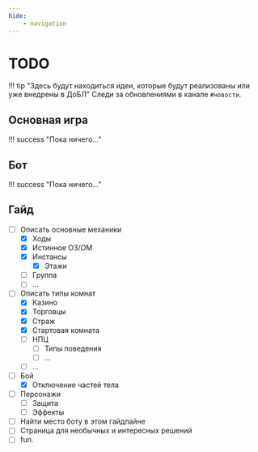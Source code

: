 ```yaml
---
hide:
    - navigation
---
```


# TODO

!!! tip "Здесь будут находиться идеи, которые будут реализованы или уже внедрены в ДоБЛ"
    Следи за обновлениями в канале `#новости`.

## Основная игра

!!! success "Пока ничего..."

## Бот

!!! success "Пока ничего..."

## Гайд

- [ ] Описать основные механики
    * [X] Ходы
    * [X] Истинное ОЗ/ОМ
    * [X] Инстансы
        + [X] Этажи
    * [ ] Группа
    * [ ] ...
- [ ] Описать типы комнат
    * [X] Казино
    * [X] Торговцы
    * [X] Страж
    * [X] Стартовая комната
    * [ ] НПЦ
        + [ ] Типы поведения
        + [ ] ...
    * [ ] ...
- [ ] Бой
    * [X] Отключение частей тела
- [ ] Персонажи
    * [ ] Защита
    * [ ] Эффекты
- [ ] Найти место боту в этом гайдлайне
- [ ] Страница для необычных и интересных решений
- [ ] fun.
